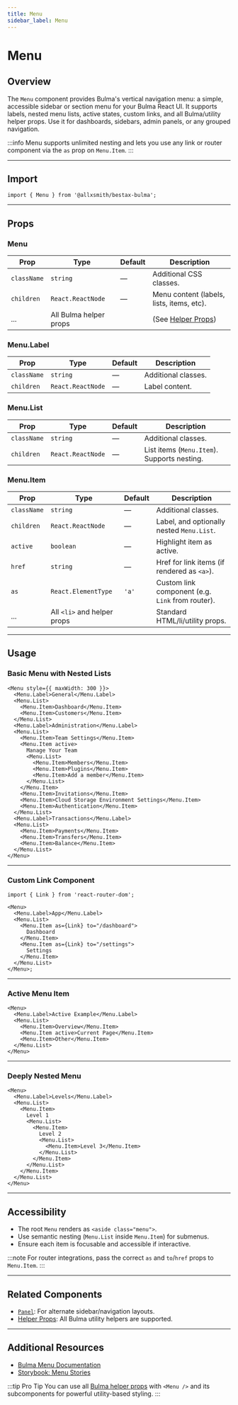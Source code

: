 ```yaml
---
title: Menu
sidebar_label: Menu
---
```


# Menu

## Overview

The `Menu` component provides Bulma's vertical navigation menu: a simple, accessible sidebar or section menu for your Bulma React UI. It supports labels, nested menu lists, active states, custom links, and all Bulma/utility helper props. Use it for dashboards, sidebars, admin panels, or any grouped navigation.

:::info
Menu supports unlimited nesting and lets you use any link or router component via the `as` prop on `Menu.Item`.
:::

---

## Import

```tsx
import { Menu } from '@allxsmith/bestax-bulma';
```

---

## Props

### Menu

| Prop        | Type                   | Default | Description                                      |
| ----------- | ---------------------- | ------- | ------------------------------------------------ |
| `className` | `string`               | —       | Additional CSS classes.                          |
| `children`  | `React.ReactNode`      | —       | Menu content (labels, lists, items, etc).        |
| ...         | All Bulma helper props |         | (See [Helper Props](../helpers/usebulmaclasses)) |

### Menu.Label

| Prop        | Type              | Default | Description         |
| ----------- | ----------------- | ------- | ------------------- |
| `className` | `string`          | —       | Additional classes. |
| `children`  | `React.ReactNode` | —       | Label content.      |

### Menu.List

| Prop        | Type              | Default | Description                                 |
| ----------- | ----------------- | ------- | ------------------------------------------- |
| `className` | `string`          | —       | Additional classes.                         |
| `children`  | `React.ReactNode` | —       | List items (`Menu.Item`). Supports nesting. |

### Menu.Item

| Prop        | Type                        | Default | Description                                      |
| ----------- | --------------------------- | ------- | ------------------------------------------------ |
| `className` | `string`                    | —       | Additional classes.                              |
| `children`  | `React.ReactNode`           | —       | Label, and optionally nested `Menu.List`.        |
| `active`    | `boolean`                   | —       | Highlight item as active.                        |
| `href`      | `string`                    | —       | Href for link items (if rendered as `<a>`).      |
| `as`        | `React.ElementType`         | `'a'`   | Custom link component (e.g. `Link` from router). |
| ...         | All `<li>` and helper props |         | Standard HTML/li/utility props.                  |

---

## Usage

### Basic Menu with Nested Lists

```tsx
<Menu style={{ maxWidth: 300 }}>
  <Menu.Label>General</Menu.Label>
  <Menu.List>
    <Menu.Item>Dashboard</Menu.Item>
    <Menu.Item>Customers</Menu.Item>
  </Menu.List>
  <Menu.Label>Administration</Menu.Label>
  <Menu.List>
    <Menu.Item>Team Settings</Menu.Item>
    <Menu.Item active>
      Manage Your Team
      <Menu.List>
        <Menu.Item>Members</Menu.Item>
        <Menu.Item>Plugins</Menu.Item>
        <Menu.Item>Add a member</Menu.Item>
      </Menu.List>
    </Menu.Item>
    <Menu.Item>Invitations</Menu.Item>
    <Menu.Item>Cloud Storage Environment Settings</Menu.Item>
    <Menu.Item>Authentication</Menu.Item>
  </Menu.List>
  <Menu.Label>Transactions</Menu.Label>
  <Menu.List>
    <Menu.Item>Payments</Menu.Item>
    <Menu.Item>Transfers</Menu.Item>
    <Menu.Item>Balance</Menu.Item>
  </Menu.List>
</Menu>
```

---

### Custom Link Component

```tsx
import { Link } from 'react-router-dom';

<Menu>
  <Menu.Label>App</Menu.Label>
  <Menu.List>
    <Menu.Item as={Link} to="/dashboard">
      Dashboard
    </Menu.Item>
    <Menu.Item as={Link} to="/settings">
      Settings
    </Menu.Item>
  </Menu.List>
</Menu>;
```

---

### Active Menu Item

```tsx
<Menu>
  <Menu.Label>Active Example</Menu.Label>
  <Menu.List>
    <Menu.Item>Overview</Menu.Item>
    <Menu.Item active>Current Page</Menu.Item>
    <Menu.Item>Other</Menu.Item>
  </Menu.List>
</Menu>
```

---

### Deeply Nested Menu

```tsx
<Menu>
  <Menu.Label>Levels</Menu.Label>
  <Menu.List>
    <Menu.Item>
      Level 1
      <Menu.List>
        <Menu.Item>
          Level 2
          <Menu.List>
            <Menu.Item>Level 3</Menu.Item>
          </Menu.List>
        </Menu.Item>
      </Menu.List>
    </Menu.Item>
  </Menu.List>
</Menu>
```

---

## Accessibility

- The root `Menu` renders as `<aside class="menu">`.
- Use semantic nesting (`Menu.List` inside `Menu.Item`) for submenus.
- Ensure each item is focusable and accessible if interactive.

:::note
For router integrations, pass the correct `as` and `to`/`href` props to `Menu.Item`.
:::

---

## Related Components

- [`Panel`](./panel.md): For alternate sidebar/navigation layouts.
- [Helper Props](../helpers/usebulmaclasses.md): All Bulma utility helpers are supported.

---

## Additional Resources

- [Bulma Menu Documentation](https://bulma.io/documentation/components/menu/)
- [Storybook: Menu Stories](https://storybook.bestax.cc/?path=/story/components-menu--basic)

:::tip Pro Tip
You can use all [Bulma helper props](../helpers/usebulmaclasses.md) with `<Menu />` and its subcomponents for powerful utility-based styling.
:::
